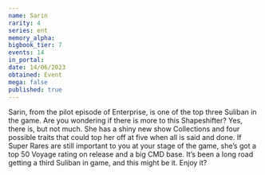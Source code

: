 ```yaml
---
name: Sarin
rarity: 4
series: ent
memory_alpha:
bigbook_tier: 7
events: 14
in_portal:
date: 14/06/2023
obtained: Event
mega: false
published: true
---
```


Sarin, from the pilot episode of Enterprise, is one of the top three Suliban in the game. Are you wondering if there is more to this Shapeshifter? Yes, there is, but not much. She has a shiny new show Collections and four possible traits that could top her off at five when all is said and done. If Super Rares are still important to you at your stage of the game, she’s got a top 50 Voyage rating on release and a big CMD base. It’s been a long road getting a third Suliban in game, and this might be it. Enjoy it?
